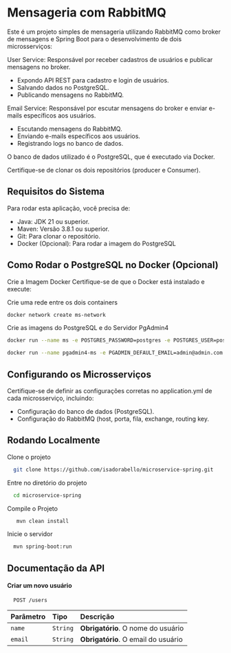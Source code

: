 
# Mensageria com RabbitMQ

Este é um projeto simples de mensageria utilizando RabbitMQ como broker de mensagens e Spring Boot para o desenvolvimento de dois microsserviços:

User Service: Responsável por receber cadastros de usuários e publicar mensagens no broker.
- Expondo API REST para cadastro e login de usuários.
- Salvando dados no PostgreSQL.
- Publicando mensagens no RabbitMQ.

Email Service: Responsável por escutar mensagens do broker e enviar e-mails específicos aos usuários.
- Escutando mensagens do RabbitMQ.
- Enviando e-mails específicos aos usuários.
- Registrando logs no banco de dados.

O banco de dados utilizado é o PostgreSQL, que é executado via Docker.

Certifique-se de clonar os dois repositórios (producer e Consumer).

## Requisitos do Sistema

Para rodar esta aplicação, você precisa de:

- Java: JDK 21 ou superior.
- Maven: Versão 3.8.1 ou superior.
- Git: Para clonar o repositório.
- Docker (Opcional): Para rodar a imagem do PostgreSQL


## Como Rodar o PostgreSQL no Docker (Opcional)

Crie a Imagem Docker Certifique-se de que o Docker está instalado e execute:


Crie uma rede entre os dois containers
```bash
docker network create ms-network
```

Crie as imagens do PostgreSQL e do Servidor PgAdmin4

```bash
docker run --name ms -e POSTGRES_PASSWORD=postgres -e POSTGRES_USER=postgres -e POSTGRES_DB=ms-email -p 5432:5432 -d --network ms-network postgres:16
```

```bash
docker run --name pgadmin4-ms -e PGADMIN_DEFAULT_EMAIL=admin@admin.com -e PGADMIN_DEFAULT_PASSWORD=admin -p 15432:80 -d --network ms-network dpage/pgadmin4:9.0
```

## Configurando os Microsserviços

Certifique-se de definir as configurações corretas no application.yml de cada microsserviço, incluindo:
- Configuração do banco de dados (PostgreSQL).
- Configuração do RabbitMQ (host, porta, fila, exchange, routing key.




## Rodando Localmente

Clone o projeto

```bash
  git clone https://github.com/isadorabello/microservice-spring.git
```

Entre no diretório do projeto

```bash
  cd microservice-spring
```

Compile o Projeto

```bash
   mvn clean install
```

Inicie o servidor

```bash
  mvn spring-boot:run
```


## Documentação da API

#### Criar um novo usuário

```http
  POST /users
```

| Parâmetro   | Tipo       | Descrição                           |
| :---------- | :--------- | :---------------------------------- |
| `name` | `String` | **Obrigatório**. O nome do usuário|
| `email` | `String` | **Obrigatório**. O email do usuário|
